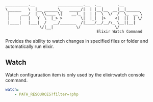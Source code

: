 ```
__________.__          ___________.__  .__       .__        
\______   \  |__ ______\_   _____/|  | |__|__  __|__|______ 
 |     ___/  |  \\____ \|    __)_ |  | |  \  \/  /  \_  __ \
 |    |   |   Y  \  |_> >        \|  |_|  |>    <|  ||  | \/
 |____|   |___|  /   __/_______  /|____/__/__/\_ \__||__|   
               \/|__|          \/               \/          
                                        Elixir Watch Command
```

Provides the ability to watch changes in specified files or folder and automatically run elixir.

## Watch

Watch configuruation item is only used by the elixir:watch console command.

```yaml
watch:
    - PATH_RESOURCES?filter=!php
```
